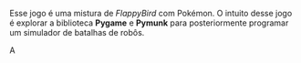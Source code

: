 Esse jogo é uma mistura de _FlappyBird_ com Pokémon. O intuito desse jogo é explorar a biblioteca **Pygame** e **Pymunk** para posteriormente programar um simulador de batalhas de robôs.

A
